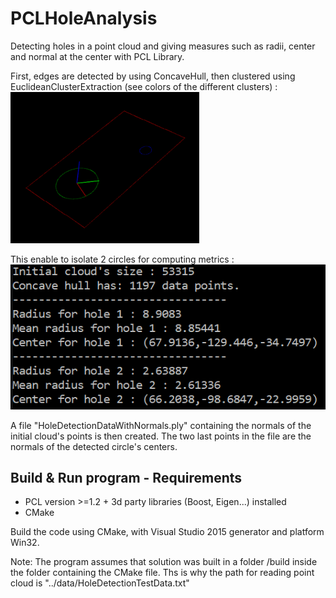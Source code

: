 # PCLHoleAnalysis
Detecting holes in a point cloud and giving measures such as radii, center and normal at the center with PCL Library.

First, edges are detected by using ConcaveHull, then clustered using EuclideanClusterExtraction (see colors of the different clusters) : <br>
<img src="img/PieceVisualization.PNG" alt="PCLVisualization" width="60%"/>

This enable to isolate 2 circles for computing metrics : <br>
<img src="img/PieceMetrics.PNG" alt="PieceMetrics"/>

A file "HoleDetectionDataWithNormals.ply" containing the normals of the initial cloud's points is then created.
The two last points in the file are the normals of the detected circle's centers.

## Build & Run program - Requirements
- PCL version >=1.2 + 3d party libraries (Boost, Eigen...) installed
- CMake

Build the code using CMake, with Visual Studio 2015 generator and platform Win32.

Note: The program assumes that solution was built in a folder /build inside the folder containing the CMake file. Ths is why the path for reading point cloud is "../data/HoleDetectionTestData.txt"
